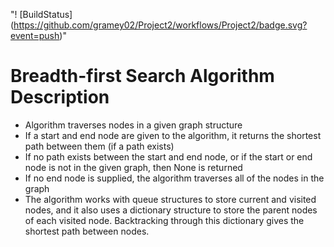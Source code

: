 "! [BuildStatus] (https://github.com/gramey02/Project2/workflows/Project2/badge.svg?event=push)"

# Breadth-first Search Algorithm Description
* Algorithm traverses nodes in a given graph structure
* If a start and end node are given to the algorithm, it returns the shortest path between them (if a path exists)
* If no path exists between the start and end node, or if the start or end node is not in the given graph, then None is returned
* If no end node is supplied, the algorithm traverses all of the nodes in the graph
* The algorithm works with queue structures to store current and visited nodes, and it also uses a dictionary structure to store the parent nodes of each visited node. Backtracking through this dictionary gives the shortest path between nodes.
